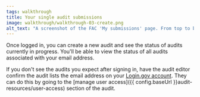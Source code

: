 ```yaml
---
tags: walkthrough
title: Your single audit submissions
image: walkthrough/walkthrough-03-create.png
alt_text: "A screenshot of the FAC 'My submissions' page. From top to bottom: A table titled 'Audits in progress', a table titled 'Completed audits', a section titled 'Create a new audit', an unchecked box that reads, 'I agree to the terms and conditions'. At the bottom of the page, a disabled button reads, 'Start a new submission'."
---
```


Once logged in, you can create a new audit and see the status of audits currently in progress. You'll be able to view the status of all audits associated with your email address.

If you don't see the audits you expect after signing in, have the audit editor confirm the audit lists the email address on your [Login.gov account](https://login.gov/create-an-account/). They can do this by going to the [manage user access]({{ config.baseUrl }}audit-resources/user-access) section of the audit.
